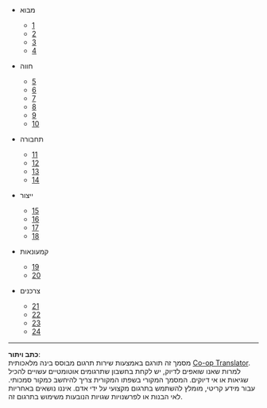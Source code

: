 <!--
CO_OP_TRANSLATOR_METADATA:
{
  "original_hash": "686f22febaa2b67aa03b738c0dc0bf9b",
  "translation_date": "2025-08-27T21:39:44+00:00",
  "source_file": "docs/_sidebar.md",
  "language_code": "he"
}
-->
- מבוא  
  - [1](../1-getting-started/lessons/1-introduction-to-iot/README.md)  
  - [2](../1-getting-started/lessons/2-deeper-dive/README.md)  
  - [3](../1-getting-started/lessons/3-sensors-and-actuators/README.md)  
  - [4](../1-getting-started/lessons/4-connect-internet/README.md)  

- חווה  
  - [5](../2-farm/lessons/1-predict-plant-growth/README.md)  
  - [6](../2-farm/lessons/2-detect-soil-moisture/README.md)  
  - [7](../2-farm/lessons/3-automated-plant-watering/README.md)  
  - [8](../2-farm/lessons/4-migrate-your-plant-to-the-cloud/README.md)  
  - [9](../2-farm/lessons/5-migrate-application-to-the-cloud/README.md)  
  - [10](../2-farm/lessons/6-keep-your-plant-secure/README.md)  

- תחבורה  
  - [11](../3-transport/lessons/1-location-tracking/README.md)  
  - [12](../3-transport/lessons/2-store-location-data/README.md)  
  - [13](../3-transport/lessons/3-visualize-location-data/README.md)  
  - [14](../3-transport/lessons/4-geofences/README.md)  

- ייצור  
  - [15](../4-manufacturing/lessons/1-train-fruit-detector/README.md)  
  - [16](../4-manufacturing/lessons/2-check-fruit-from-device/README.md)  
  - [17](../4-manufacturing/lessons/3-run-fruit-detector-edge/README.md)  
  - [18](../4-manufacturing/lessons/4-trigger-fruit-detector/README.md)  

- קמעונאות  
  - [19](../5-retail/lessons/1-train-stock-detector/README.md)  
  - [20](../5-retail/lessons/2-check-stock-device/README.md)  

- צרכנים  
  - [21](../6-consumer/lessons/1-speech-recognition/README.md)  
  - [22](../6-consumer/lessons/2-language-understanding/README.md)  
  - [23](../6-consumer/lessons/3-spoken-feedback/README.md)  
  - [24](../6-consumer/lessons/4-multiple-language-support/README.md)  

---

**כתב ויתור**:  
מסמך זה תורגם באמצעות שירות תרגום מבוסס בינה מלאכותית [Co-op Translator](https://github.com/Azure/co-op-translator). למרות שאנו שואפים לדיוק, יש לקחת בחשבון שתרגומים אוטומטיים עשויים להכיל שגיאות או אי דיוקים. המסמך המקורי בשפתו המקורית צריך להיחשב כמקור סמכותי. עבור מידע קריטי, מומלץ להשתמש בתרגום מקצועי על ידי אדם. איננו נושאים באחריות לאי הבנות או לפרשנויות שגויות הנובעות משימוש בתרגום זה.